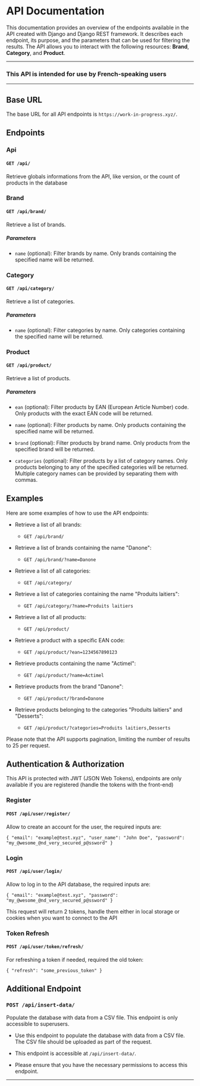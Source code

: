 # API Documentation

This documentation provides an overview of the endpoints available in the API created with Django and Django REST framework. It describes each endpoint, its purpose, and the parameters that can be used for filtering the results. The API allows you to interact with the following resources: **Brand**, **Category**, and **Product**.

---

### This API is intended for use by French-speaking users

---

## Base URL

The base URL for all API endpoints is `https://work-in-progress.xyz/`.

## Endpoints

### Api

#### `GET /api/`

Retrieve globals informations from the API, like version, or the count of products in the database

### Brand

#### `GET /api/brand/`

Retrieve a list of brands.

##### Parameters

- `name` (optional): Filter brands by name. Only brands containing the specified name will be returned.

### Category

#### `GET /api/category/`

Retrieve a list of categories.

##### Parameters

- `name` (optional): Filter categories by name. Only categories containing the specified name will be returned.

### Product

#### `GET /api/product/`

Retrieve a list of products.

##### Parameters

- `ean` (optional): Filter products by EAN (European Article Number) code. Only products with the exact EAN code will be returned.

- `name` (optional): Filter products by name. Only products containing the specified name will be returned.

- `brand` (optional): Filter products by brand name. Only products from the specified brand will be returned.

- `categories` (optional): Filter products by a list of category names. Only products belonging to any of the specified categories will be returned. Multiple category names can be provided by separating them with commas.

## Examples

Here are some examples of how to use the API endpoints:

- Retrieve a list of all brands:
  - `GET /api/brand/`

- Retrieve a list of brands containing the name "Danone":
  - `GET /api/brand/?name=Danone`

- Retrieve a list of all categories:
  - `GET /api/category/`

- Retrieve a list of categories containing the name "Produits laitiers":
  - `GET /api/category/?name=Produits laitiers`

- Retrieve a list of all products:
  - `GET /api/product/`

- Retrieve a product with a specific EAN code:
  - `GET /api/product/?ean=1234567890123`

- Retrieve products containing the name "Actimel":
  - `GET /api/product/?name=Actimel`

- Retrieve products from the brand "Danone":
  - `GET /api/product/?brand=Danone`

- Retrieve products belonging to the categories "Produits laitiers" and "Desserts":
  - `GET /api/product/?categories=Produits laitiers,Desserts`

Please note that the API supports pagination, limiting the number of results to 25 per request.

## Authentication & Authorization

This API is protected with JWT (JSON Web Tokens), endpoints are only available if you are registered (handle the tokens with the front-end)

### Register

#### `POST /api/user/register/`

Allow to create an account for the user, the required inputs are:

`{
    "email": "example@test.xyz",
    "user_name": "John Doe",
    "password": "my_@wesome_@nd_very_secured_p@ssword"
}`

### Login

#### `POST /api/user/login/`

Allow to log in to the API database, the required inputs are:

`{
    "email": "example@test.xyz",
    "password": "my_@wesome_@nd_very_secured_p@ssword"
}`

This request will return 2 tokens, handle them either in local storage or cookies when you want to connect to the API

### Token Refresh

#### `POST /api/user/token/refresh/`

For refreshing a token if needed, required the old token:

`{
    "refresh": "some_previous_token"
}`

## Additional Endpoint

### `POST /api/insert-data/`

Populate the database with data from a CSV file. This endpoint is only accessible to superusers.

- Use this endpoint to populate the database with data from a CSV file. The CSV file should be uploaded as part of the request.

- This endpoint is accessible at `/api/insert-data/`.

- Please ensure that you have the necessary permissions to access this endpoint.

---
